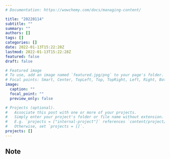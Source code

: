 ```yaml
---
# Documentation: https://wowchemy.com/docs/managing-content/

title: "20220114"
subtitle: ""
summary: ""
authors: []
tags: []
categories: []
date: 2022-01-13T15:22:28Z
lastmod: 2022-01-13T15:22:28Z
featured: false
draft: false

# Featured image
# To use, add an image named `featured.jpg/png` to your page's folder.
# Focal points: Smart, Center, TopLeft, Top, TopRight, Left, Right, BottomLeft, Bottom, BottomRight.
image:
  caption: ""
  focal_point: ""
  preview_only: false

# Projects (optional).
#   Associate this post with one or more of your projects.
#   Simply enter your project's folder or file name without extension.
#   E.g. `projects = ["internal-project"]` references `content/project/deep-learning/index.md`.
#   Otherwise, set `projects = []`.
projects: []
---
```


## Note

